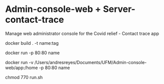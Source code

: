 # Admin-console-web + Server-contact-trace
Manage web administrator console for the Covid relief - Contact trace app

docker build . -t name:tag

docker run -p 80:80 name

docker run -v /Users/andresreyes/Documents/UFM/Admin-console-web/app:/home -p 80:80 name

chmod 770 run.sh